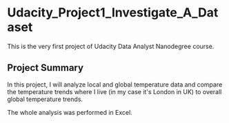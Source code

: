 # Udacity_Project1_Investigate_A_Dataset
This is the very first project of Udacity Data Analyst Nanodegree course.

## Project Summary
In this project, I will analyze local and global temperature data and compare the temperature trends where I live (in my case it's London in UK) to overall global temperature trends.

The whole analysis was performed in Excel.
